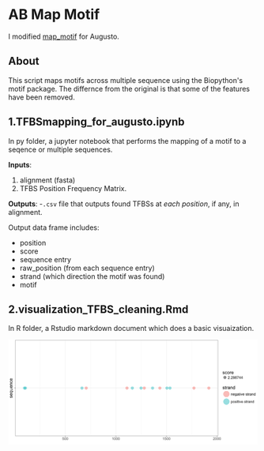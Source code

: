 # AB Map Motif

I modified [map_motif](https://github.com/iamciera/map_motif) for Augusto.

## About

This script maps motifs across multiple sequence using the Biopython's motif package. The differnce from the original is that some of the features have been removed.


## 1.TFBSmapping_for_augusto.ipynb

In py folder, a jupyter notebook that performs the mapping of a motif to a seqence or multiple sequences.

**Inputs**: 
1. alignment (fasta) 
3. TFBS Position Frequency Matrix.

**Outputs**:
-`.csv` file that outputs found TFBSs at *each position*, if any, in alignment. 

Output data frame includes:
-  position
-  score
-  sequence entry
-  raw_position (from each sequence entry)
-  strand (which direction the motif was found)
-  motif

## 2.visualization_TFBS_cleaning.Rmd

In R folder, a Rstudio markdown document which does a basic visuaization. 

![plot](./img/example_image.png)